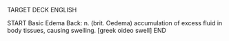 TARGET DECK
ENGLISH

START
Basic
Edema
Back: n. (brit. Oedema) accumulation of excess fluid in body tissues, causing swelling. [greek oideo swell]
END
